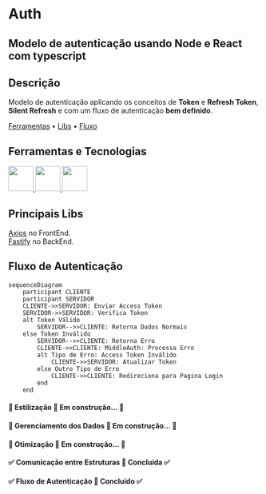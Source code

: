 # Auth

## Modelo de autenticação usando Node e React com typescript

## Descrição
Modelo de autenticação aplicando os conceitos de **Token** e **Refresh Token**, 
**Silent Refresh** e com um fluxo de autenticação **bem definido**.

<p>
 <a href="#Ferramentas e Tecnologias">Ferramentas</a> •
 <a href="#Principais Libs">Libs</a> • 
 <a href="#Fluxo de Autenticação">Fluxo</a>
</p>


## Ferramentas e Tecnologias
<div display='flex' flex-direction='row'>
    <a href='https://nodejs.org/en/about'>
        <img loading="lazy" src="https://cdn.jsdelivr.net/gh/devicons/devicon@latest/icons/nodejs/nodejs-original-wordmark.svg" width="50px" height="50px"/>
    </a>
    <a href='https://react.dev/'>
        <img loading="lazy" src="https://cdn.jsdelivr.net/gh/devicons/devicon@latest/icons/react/react-original.svg" width="50px" height="50px"/>
    </a>
    <a href='https://www.typescriptlang.org/'>
        <img loading="lazy" src="https://cdn.jsdelivr.net/gh/devicons/devicon@latest/icons/typescript/typescript-original.svg" width="50px" height="50px"/>
    </a>
</div>


## Principais Libs
[Axios](https://axios-http.com/ptbr/docs/intro) no FrontEnd.  
[Fastify](https://axios-http.com/ptbr/docs/intro) no BackEnd.


## Fluxo de Autenticação
```mermaid
sequenceDiagram
    participant CLIENTE
    participant SERVIDOR
    CLIENTE->>SERVIDOR: Enviar Access Token
    SERVIDOR->>SERVIDOR: Verifica Token
    alt Token Válido
        SERVIDOR-->>CLIENTE: Retorna Dados Normais
    else Token Inválido
        SERVIDOR-->>CLIENTE: Retorna Erro
        CLIENTE->>CLIENTE: MiddleAuth: Processa Erro 
        alt Tipo de Erro: Access Token Inválido
            CLIENTE->>SERVIDOR: Atualizar Token
        else Outro Tipo de Erro
            CLIENTE->>CLIENTE: Redireciona para Pagina Login
        end
    end
```

<h4> 
	🚧  Estilização 🚀 Em construção...  🚧
</h4>
<h4> 
	🚧  Gerenciamento dos Dados 🚀 Em construção...  🚧
</h4>
<h4> 
	🚧  Otimização 🚀 Em construção...  🚧
</h4>
<h4> 
	✅ Comunicação entre Estruturas 🎇 Concluída ✅
</h4>
<h4> 
	✅ Fluxo de Autenticação 🎇 Concluído ✅
</h4>

          